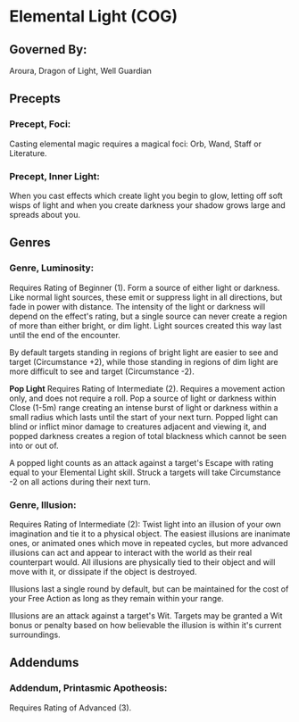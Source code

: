 # Elemental Light (COG)

## Governed By:
Aroura, Dragon of Light, Well Guardian

## Precepts

### Precept, Foci:
Casting elemental magic requires a magical foci: Orb, Wand, Staff or Literature.

### Precept, Inner Light:
When you cast effects which create light you begin to glow, letting off soft wisps of light and when you create darkness your shadow grows large and spreads about you. 

## Genres

### Genre, Luminosity:
Requires Rating of Beginner (1). Form a source of either light or darkness. Like normal light sources, these emit or suppress light in all directions, but fade in power with distance. The intensity of the light or darkness will depend on the effect's rating, but a single source can never create a region of more than either bright, or dim light. Light sources created this way last until the end of the encounter.

By default targets standing in regions of bright light are easier to see and target (Circumstance +2), while those standing in regions of dim light are more difficult to see and target (Circumstance -2). 

**Pop Light** Requires Rating of Intermediate (2). Requires a movement action only, and does not require a roll. Pop a source of light or darkness within Close (1-5m) range creating an intense burst of light or darkness within a small radius which lasts until the start of your next turn. Popped light can blind or inflict minor damage to creatures adjacent and viewing it, and popped darkness creates a region of total blackness which cannot be seen into or out of.

A popped light counts as an attack against a target's Escape with rating equal to your Elemental Light skill. Struck a targets will take Circumstance -2 on all actions during their next turn.

### Genre, Illusion:
Requires Rating of Intermediate (2): Twist light into an illusion of your own imagination and tie it to a physical object. The easiest illusions are inanimate ones, or animated ones which move in repeated cycles, but more advanced illusions can act and appear to interact with the world as their real counterpart would. All illusions are physically tied to their object and will move with it, or dissipate if the object is destroyed. 

Illusions last a single round by default, but can be maintained for the cost of your Free Action as long as they remain within your range.

Illusions are an attack against a target's Wit. Targets may be granted a Wit bonus or penalty based on how believable the illusion is within it's current surroundings.

## Addendums

### Addendum, Printasmic Apotheosis:
Requires Rating of Advanced (3).
